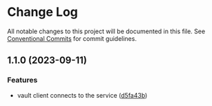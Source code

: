 # Change Log

All notable changes to this project will be documented in this file.
See [Conventional Commits](https://conventionalcommits.org) for commit guidelines.

## 1.1.0 (2023-09-11)


### Features

* vault client connects to the service ([d5fa43b](https://github.com/zthun/vault/commit/d5fa43bb73884fb27df10428517d8820cf9aaa59))
